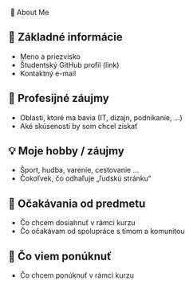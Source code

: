  🙋 About Me
## 🔖 Základné informácie
- Meno a priezvisko 
- Študentský GitHub profil (link) 
- Kontaktný e-mail 
## 🎯 Profesijné záujmy
- Oblasti, ktoré ma bavia (IT, dizajn, podnikanie, …) 
- Aké skúsenosti by som chcel získať 
## 💡 Moje hobby / záujmy
- Šport, hudba, varenie, cestovanie … 
- Čokoľvek, čo odhaľuje „ľudskú stránku“ 
## 🚀 Očakávania od predmetu
- Čo chcem dosiahnuť v rámci kurzu 
- Čo očakávam od spolupráce s tímom a komunitou 
## 🚀 Čo viem ponúknuť
- Čo chcem ponúknuť v rámci kurzu 
